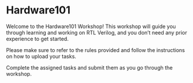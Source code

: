 # Hardware101

Welcome to the Hardware101 Workshop! This workshop will guide you through learning and working on RTL Verilog, and you don’t need any prior experience to get started.

Please make sure to refer to the rules provided and follow the instructions on how to upload your tasks.

Complete the assigned tasks and submit them as you go through the workshop.
